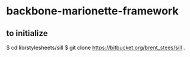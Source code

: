 # backbone-marionette-framework

## to initialize

  $ cd lib/stylesheets/sill
  $ git clone https://bitbucket.org/brent_stees/sill .

